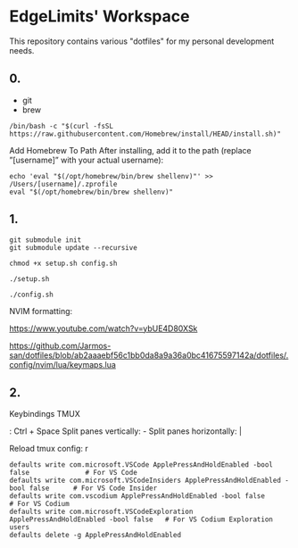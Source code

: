 # EdgeLimits' Workspace

This repository contains various "dotfiles" for my personal development needs.

## 0.
* git
* brew


```
/bin/bash -c "$(curl -fsSL https://raw.githubusercontent.com/Homebrew/install/HEAD/install.sh)"
```

Add Homebrew To Path
After installing, add it to the path (replace ”[username]” with your actual username):

```
echo 'eval "$(/opt/homebrew/bin/brew shellenv)"' >> /Users/[username]/.zprofile
eval "$(/opt/homebrew/bin/brew shellenv)"
```



## 1. 

```
git submodule init
git submodule update --recursive
```

```
chmod +x setup.sh config.sh
```

```
./setup.sh
```

```
./config.sh
```


NVIM formatting:

https://www.youtube.com/watch?v=ybUE4D80XSk


https://github.com/Jarmos-san/dotfiles/blob/ab2aaaebf56c1bb0da8a9a36a0bc41675597142a/dotfiles/.config/nvim/lua/keymaps.lua


## 2.

Keybindings
TMUX

<leader>: Ctrl + Space
Split panes vertically: <leader> -
Split panes horizontally: <leader> |

Reload tmux config: <leader> r
```
defaults write com.microsoft.VSCode ApplePressAndHoldEnabled -bool false              # For VS Code
defaults write com.microsoft.VSCodeInsiders ApplePressAndHoldEnabled -bool false      # For VS Code Insider
defaults write com.vscodium ApplePressAndHoldEnabled -bool false                      # For VS Codium
defaults write com.microsoft.VSCodeExploration ApplePressAndHoldEnabled -bool false   # For VS Codium Exploration users
defaults delete -g ApplePressAndHoldEnabled
```
